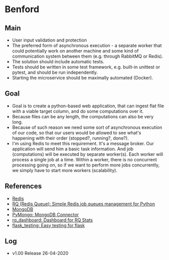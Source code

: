 # Benford
 
 ## Main

* User input validation and protection
* The preferred form of asynchronous execution - a separate worker that could potentially work on another machine 
and some kind of communication system between them (e.g. through RabbitMQ or Redis).
* The solution should include automatic tests.
* Tests should be written in some test framework, e.g. built-in unittest or pytest, and should be run independently.
* Starting the microservice should be maximally automated (Docker).

## Goal

* Goal is to create a python-based web application, that can ingest flat file with a viable target column, and do some
computations over it.
* Because files can be any length, the computations can also be very long.
* Because of such reason we need some sort of asynchronous execution of our code, so that our users would be allowed to 
see what's happening with their order (stopped?, running?, done?).
* I'm using Redis to meet this requirement. It's a message broker. Our application will send him a basic task 
information. And job (computations) will be executed by separate worker(s). Each worker will process a single job
at a time. Within a worker, there is no concurrent processing going on, so if we want to perform more jobs concurrently,
we simply have to start more workers (scalability).

## References
* [Redis](https://redis.io/)
* [RQ (Redis Queue): Simple Redis job queues management for Python](https://python-rq.org/)
* [MongoDB](https://www.mongodb.com/)
* [PyMongo: MongoDB Connector](https://pymongo.readthedocs.io/en/stable/)
* [rq_dashboard: Dashboard for RQ Stats](https://github.com/Parallels/rq-dashboard)
* [flask_testing: Easy testing for flask](https://pythonhosted.org/Flask-Testing/)


## Log
* v1.00 Release 26-04-2020